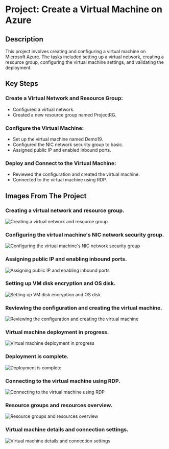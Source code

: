 # Project: Create a Virtual Machine on Azure

## Description
This project involves creating and configuring a virtual machine on Microsoft Azure. The tasks included setting up a virtual network, creating a resource group, configuring the virtual machine settings, and validating the deployment.

## Key Steps

### Create a Virtual Network and Resource Group:
- Configured a virtual network.
- Created a new resource group named ProjectRG.

### Configure the Virtual Machine:
- Set up the virtual machine named Demo19.
- Configured the NIC network security group to basic.
- Assigned public IP and enabled inbound ports.

### Deploy and Connect to the Virtual Machine:
- Reviewed the configuration and created the virtual machine.
- Connected to the virtual machine using RDP.

## Images From The Project

### Creating a virtual network and resource group.
![Creating a virtual network and resource group](path_to_image/screenshot-eu-west-2.console.aws.amazon.com-2024.05.12-12_34_41.png)

### Configuring the virtual machine's NIC network security group.
![Configuring the virtual machine's NIC network security group](path_to_image/screenshot-eu-west-2.console.aws.amazon.com-2024.05.12-12_35_28.png)

### Assigning public IP and enabling inbound ports.
![Assigning public IP and enabling inbound ports](path_to_image/screenshot-eu-west-2.console.aws.amazon.com-2024.05.12-12_36_21.png)

### Setting up VM disk encryption and OS disk.
![Setting up VM disk encryption and OS disk](path_to_image/screenshot-eu-west-2.console.aws.amazon.com-2024.05.12-12_37_42.png)

### Reviewing the configuration and creating the virtual machine.
![Reviewing the configuration and creating the virtual machine](path_to_image/screenshot-eu-west-2.console.aws.amazon.com-2024.05.12-12_45_50.png)

### Virtual machine deployment in progress.
![Virtual machine deployment in progress](path_to_image/screenshot-eu-west-2.console.aws.amazon.com-2024.05.12-12_46_37.png)

### Deployment is complete.
![Deployment is complete](path_to_image/screenshot-eu-west-2.console.aws.amazon.com-2024.05.12-12_47_43.png)

### Connecting to the virtual machine using RDP.
![Connecting to the virtual machine using RDP](path_to_image/screenshot-eu-west-2.console.aws.amazon.com-2024.05.12-12_48_24.png)

### Resource groups and resources overview.
![Resource groups and resources overview](path_to_image/screenshot-projects.coursera.org-2024.04.27-22_08_21.png)

### Virtual machine details and connection settings.
![Virtual machine details and connection settings](path_to_image/screenshot-projects.coursera.org-2024.04.27-22_12_02.png)

